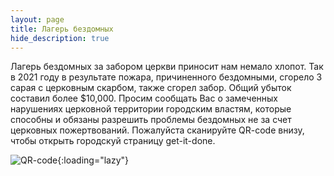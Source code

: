 ```yaml
---
layout: page
title: Лагерь бездомных 
hide_description: true
---
```


Лагерь бездомных за забором церкви приносит нам немало хлопот. Так в 2021 году в результате пожара, причиненного бездомными, сгорело 3 сарая с церковным скарбом, также сгорел забор.
Общий убыток составил более $10,000. Просим сообщать Вас о замеченных нарушениях церковной территории городским властям, которые способны и обязаны разрешить проблемы бездомных не за счет 
церковных пожертвований. Пожалуйста сканируйте QR-code внизу, чтобы открыть городскуй страницу get-it-done.   

![QR-code](/assets/img/#reporting_homeless.png#left){:loading="lazy"}
